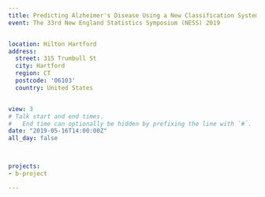 ```yaml
---
title: Predicting Alzheimer's Disease Using a New Classification System Based on Objective Memory Impairment Assessment
event: The 33rd New England Statistics Symposium (NESS) 2019


location: Hilton Hartford
address:
  street: 315 Trumbull St
  city: Hartford
  region: CT
  postcode: '06103'
  country: United States


view: 3
# Talk start and end times.
#   End time can optionally be hidden by prefixing the line with `#`.
date: "2019-05-16T14:00:00Z"
all_day: false



projects:
- b-project

---
```





